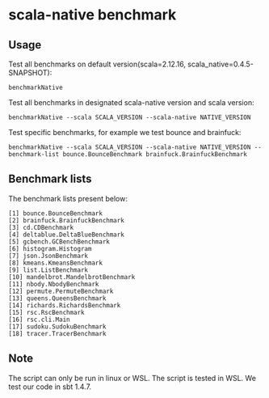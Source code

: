 # scala-native benchmark

## Usage

Test all benchmarks on default version(scala=2.12.16, scala_native=0.4.5-SNAPSHOT):

```
benchmarkNative
```

Test all benchmarks in designated scala-native version and scala version:

```
benchmarkNative --scala SCALA_VERSION --scala-native NATIVE_VERSION
```

Test specific benchmarks, for example we test bounce and brainfuck:

```
benchmarkNative --scala SCALA_VERSION --scala-native NATIVE_VERSION --benchmark-list bounce.BounceBenchmark brainfuck.BrainfuckBenchmark
```

## Benchmark lists

The benchmark lists present below:

```
[1] bounce.BounceBenchmark
[2] brainfuck.BrainfuckBenchmark
[3] cd.CDBenchmark
[4] deltablue.DeltaBlueBenchmark
[5] gcbench.GCBenchBenchmark
[6] histogram.Histogram
[7] json.JsonBenchmark
[8] kmeans.KmeansBenchmark
[9] list.ListBenchmark
[10] mandelbrot.MandelbrotBenchmark
[11] nbody.NbodyBenchmark
[12] permute.PermuteBenchmark
[13] queens.QueensBenchmark
[14] richards.RichardsBenchmark
[15] rsc.RscBenchmark
[16] rsc.cli.Main
[17] sudoku.SudokuBenchmark
[18] tracer.TracerBenchmark
```

## Note
The script can only be run in linux or WSL. The script is tested in WSL. We test our code in sbt 1.4.7.